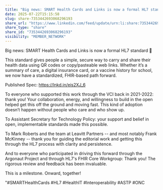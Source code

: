 ```yaml
---
title: "Big news: SMART Health Cards and Links is now a formal HL7 standard 🎉"
date: 2025-07-22T15:15:58
slug: share-7353442693068296193
share_url: "https://www.linkedin.com/feed/update/urn:li:share:7353442693068296193"
share_type: "share"
share_id: "7353442693068296193"
visibility: "MEMBER_NETWORK"
---
```


Big news: SMART Health Cards and Links is now a formal HL7 standard 🎉

This standard gives people a simple, secure way to carry and share their health data using QR codes or copy/pasteable web links. Whether it’s a summary of care, a digital insurance card, or a vaccine history for school, we now have a standardized, FHIR-based path forward.

Published Spec: https://lnkd.in/eis2XJ_6

To everyone who supported this work through the VCI back in 2021-2022: thank you! Your collaboration, energy, and willingness to build in the open helped get this off the ground and moving fast. This kind of adoption doesn’t happen without people who care and who show up.

To Assistant Secretary for Technology Policy: your support and belief in open, implementable standards made this possible.

To Mark Roberts and the team at Leavitt Partners -- and most notably Frank McKinney -- thank you for guiding the editorial work and getting this through the HL7 process with clarity and persistence.

And to everyone who participated in driving this forward through the Argonaut Project and through HL7's FHIR Core Workgroup: Thank you! The rigorous review and feedback has been invaluable.

This is a milestone. Onward, together!

"#SMARTHealthCards #HL7 #HealthIT #Interoperability #ASTP #ONC

